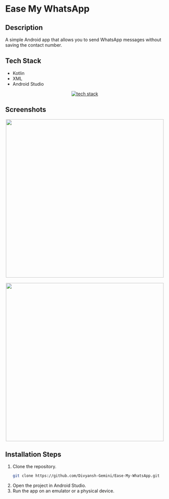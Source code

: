# Ease My WhatsApp

## Description

A simple Android app that allows you to send WhatsApp messages without saving the contact number.

## Tech Stack

- Kotlin
- XML
- Android Studio

<p align="center">
    <a href="https://www.divyanshgemini.dev/">
        <img src="https://skillicons.dev/icons?i=androidstudio,kotlin" alt="tech stack" />
    </a>
</p>

## Screenshots
<p align="center">
    <img src="https://github.com/Divyansh-Gemini/Ease-My-WhatsApp/assets/88696617/81358e9d-3007-415b-9cf5-70d300e8d0a8" height="500" />
    &nbsp;&nbsp;&nbsp;&nbsp;&nbsp;&nbsp;&nbsp;
    <img src="https://github.com/Divyansh-Gemini/Ease-My-WhatsApp/assets/88696617/a02293cd-b4c5-433f-a7e6-3ed90dadc69c" height="500" />
</p>


## Installation Steps

1. Clone the repository.
   ```bash
   git clone https://github.com/Divyansh-Gemini/Ease-My-WhatsApp.git
   ```
2. Open the project in Android Studio.
3. Run the app on an emulator or a physical device.
